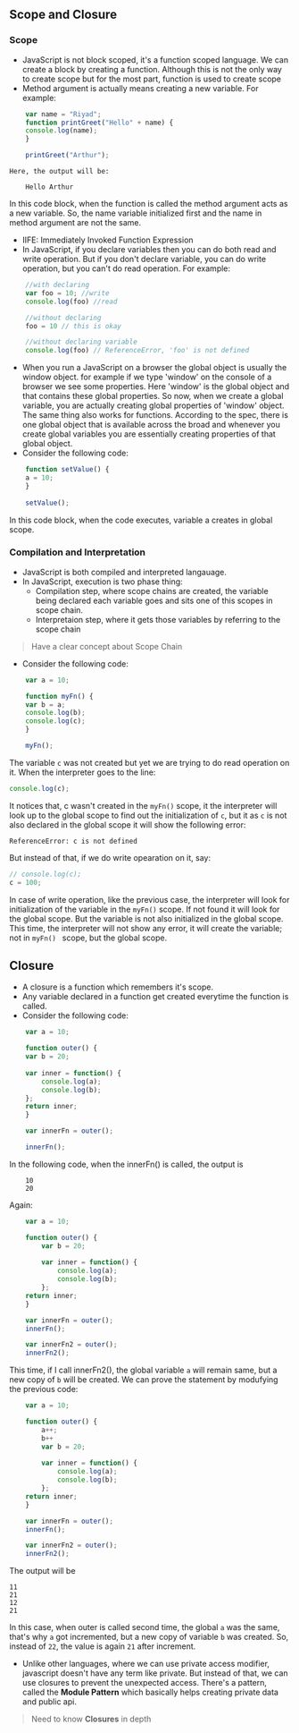## Scope and Closure

### Scope

 - JavaScript is not block scoped, it's a function scoped language. We can create a block by creating a function. Although this is not the only way to create scope but for the most part, function is used to create scope
- Method argument is actually means creating a new variable. For example:
```javascript
    var name = "Riyad";
    function printGreet("Hello" + name) {
    console.log(name);
    }

    printGreet("Arthur");
```
    Here, the output will be:
```code
    Hello Arthur
```
In this code block, when the function is called the method argument acts as a new variable. So, the name variable initialized first and the name in method argument are not the same.

- IIFE: Immediately Invoked Function Expression
- In JavaScript, if you declare variables then you can do both read and write operation. But if you don't declare variable, you can do write operation, but you can't do read operation. For example:
```javascript
    //with declaring
    var foo = 10; //write
    console.log(foo) //read

    //without declaring
    foo = 10 // this is okay

    //without declaring variable
    console.log(foo) // ReferenceError, 'foo' is not defined
```
- When you run a JavaScript on a browser the global object is usually the window object. for example if we type 'window' on the console of a browser we see some properties. Here 'window' is the global object and that contains these global properties. So now, when we create a global variable, you are actually creating global properties of 'window' object. The same thing also works for functions. According to the spec, there is one global object that is available across the broad and whenever you create global variables you are essentially creating properties of that global object.
- Consider the following code:
```javascript
    function setValue() {
    a = 10;
    }
    
    setValue();
```
In this code block, when the code executes, variable a creates in global scope.

### Compilation and Interpretation
- JavaScript is both compiled and interpreted langauage.
- In JavaScript, execution is two phase thing:
    - Compilation step, where scope chains are created, the variable being declared each variable goes and sits one of this scopes in scope chain.
    - Interpretaion step, where it gets those variables by referring to the scope chain
> Have a clear concept about Scope Chain 

- Consider the following code:
```javascript
    var a = 10;

    function myFn() {
    var b = a;
    console.log(b);
    console.log(c);
    }

    myFn();
```
The variable ``` c ``` was not created but yet we are trying to do read operation on it. When the interpreter goes to the line:
```javascript
console.log(c);
```
It notices that, c wasn't created in the ``` myFn() ``` scope, it the interpreter will look up to the global scope to find out the initialization of ``` c ```, but it as ``` c ``` is not also declared in the global scope it will show the following error:
 ``` code
 ReferenceError: c is not defined
 ```

But instead of that, if we do write opearation on it, say:
```javascript
// console.log(c); 
c = 100; 
```
In case of write operation, like the previous case, the interpreter will look for initialization of the variable in the ``` myFn() ``` scope. If not found it will look for the global scope. But the variable is not also initialized in the global scope. This time, the interpreter will not show any error, it will create the variable; not in ```myFn() ``` scope, but the global scope.


## Closure

- A closure is a function which remembers it's scope.
- Any variable declared in a function get created everytime the function is called.
- Consider the following code:
```javascript
    var a = 10;

    function outer() {
    var b = 20;
    
    var inner = function() {
        console.log(a);
        console.log(b);
    };
    return inner;
    }

    var innerFn = outer();

    innerFn();
```
In the following code, when the innerFn() is called, the output is
``` code
    10
    20
```

Again:

```javascript
    var a = 10;

    function outer() {
        var b = 20;
        
        var inner = function() {
            console.log(a);
            console.log(b);
        };
    return inner;
    }

    var innerFn = outer();
    innerFn();

    var innerFn2 = outer();
    innerFn2();
```

This time, if I call innerFn2(), the global variable ``` a ``` will remain same, but a new copy of ``` b ``` will be created. We can prove the statement by modufying the previous code:
```javascript
    var a = 10;

    function outer() {
        a++;
        b++
        var b = 20;
    
        var inner = function() {
            console.log(a);
            console.log(b);
        };
    return inner;
    }

    var innerFn = outer();
    innerFn();

    var innerFn2 = outer();
    innerFn2();
```
The output will be 

``` code
11
21
12
21
```
In this case, when outer is called second time, the global ``` a ``` was the same, that's why ``` a ``` got incremented, but a new copy of variable ``` b ``` was created. So, instead of ``` 22 ```, the value is again ``` 21 ``` after increment.

- Unlike other languages, where we can use private access modifier, javascript doesn't have any term like private. But instead of that, we can use closures to prevent the unexpected access. There's a pattern, called the **Module Pattern** which basically helps creating private data and public api. 

> Need to know **Closures** in depth 
